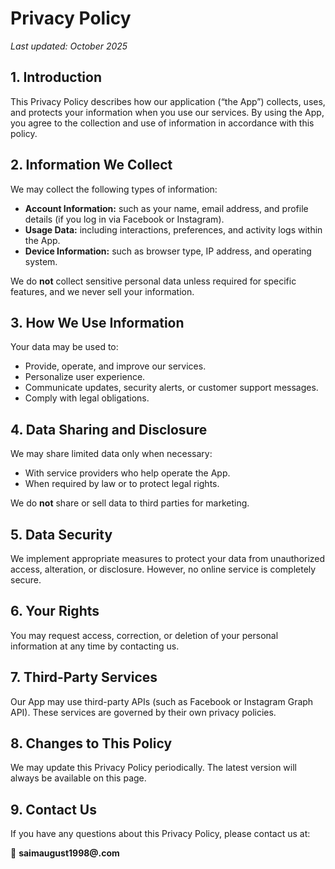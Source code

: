 # Privacy Policy

_Last updated: October 2025_

## 1. Introduction
This Privacy Policy describes how our application (“the App”) collects, uses, and protects your information when you use our services. By using the App, you agree to the collection and use of information in accordance with this policy.

## 2. Information We Collect
We may collect the following types of information:
- **Account Information:** such as your name, email address, and profile details (if you log in via Facebook or Instagram).
- **Usage Data:** including interactions, preferences, and activity logs within the App.
- **Device Information:** such as browser type, IP address, and operating system.

We do **not** collect sensitive personal data unless required for specific features, and we never sell your information.

## 3. How We Use Information
Your data may be used to:
- Provide, operate, and improve our services.
- Personalize user experience.
- Communicate updates, security alerts, or customer support messages.
- Comply with legal obligations.

## 4. Data Sharing and Disclosure
We may share limited data only when necessary:
- With service providers who help operate the App.
- When required by law or to protect legal rights.

We do **not** share or sell data to third parties for marketing.

## 5. Data Security
We implement appropriate measures to protect your data from unauthorized access, alteration, or disclosure. However, no online service is completely secure.

## 6. Your Rights
You may request access, correction, or deletion of your personal information at any time by contacting us.

## 7. Third-Party Services
Our App may use third-party APIs (such as Facebook or Instagram Graph API). These services are governed by their own privacy policies.

## 8. Changes to This Policy
We may update this Privacy Policy periodically. The latest version will always be available on this page.

## 9. Contact Us
If you have any questions about this Privacy Policy, please contact us at:

📧 **saimaugust1998@.com**
